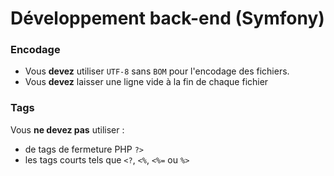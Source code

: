 # Développement back-end (Symfony)

### Encodage
- Vous **devez** utiliser `UTF-8` sans `BOM` pour l'encodage des fichiers.
- Vous **devez** laisser une ligne vide à la fin de chaque fichier

### Tags
Vous **ne devez pas** utiliser :
- de tags de fermeture PHP `?>`
- les tags courts tels que `<?`, `<%`, `<%=` ou `%>`
